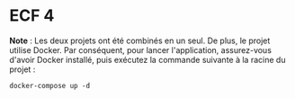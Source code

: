 # ECF 4

**Note** : Les deux projets ont été combinés en un seul. De plus, le projet utilise Docker. Par conséquent, pour lancer l'application, assurez-vous d'avoir Docker installé, puis exécutez la commande suivante à la racine du projet :

```shell
docker-compose up -d
